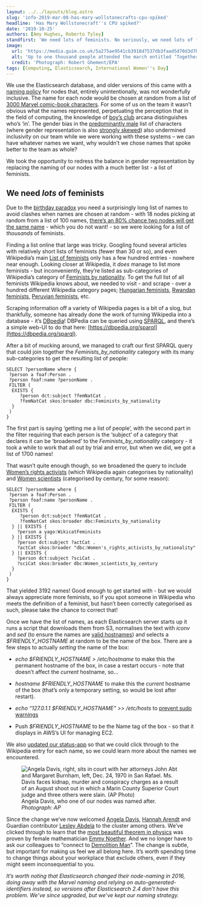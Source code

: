 ```yaml
---
layout: ../../layouts/blog.astro
slug: 'info-2019-mar-08-has-mary-wollstonecrafts-cpu-spiked'
headline: 'Has Mary Wollstonecraft''s CPU spiked?'
date: '2019-10-25'
authors: [Amy Hughes, Roberto Tyley]
standfirst: 'We need lots of feminists. No seriously, we need lots of feminists, or our Elasticsearch cluster will fall over'
image:
  url: 'https://media.guim.co.uk/5a275ae9541cb3918d7537db3faad5d70d3d7b4a/0_115_4930_2959/4930.jpg'
  alt: 'Up to one thousand people attended the march entitled ‘Together for Women’s Safety’ in Bucharest showing their solidarity with the women who have been victims of violence.'
  credit: 'Photograph: Robert Ghement/EPA'
tags: [Computing, Elasticsearch, International Women''s Day]
---
```


We use the Elasticsearch database, and older versions of this came with a [naming policy](https://www.elastic.co/guide/en/elasticsearch/reference/2.4/setup-configuration.html#node-name) for nodes that, entirely unintentionally, was not wonderfully inclusive. The name for each node would be chosen at random from a list of [3000 Marvel comic-book characters](https://github.com/elastic/elasticsearch/blob/v2.4.1/core/src/main/resources/config/names.txt). For some of us on the team it wasn’t obvious what the names represented, perpetuating the perception that in the field of computing, the knowledge of [boy’s club](https://www.theguardian.com/world/2018/mar/17/sexual-harassment-silicon-valley-emily-chang-brotopia-interview) arcana distinguishes who’s ‘in’. The gender bias in the [predominantly male](https://fivethirtyeight.com/features/women-in-comic-books/) list of characters (where gender representation is also [strongly skewed](https://pudding.cool/2017/07/comics/)) also undermined inclusivity on our team while we were working with these systems – we can have whatever names we want, why wouldn’t we chose names that spoke better to the team as whole?

We took the opportunity to redress the balance in gender representation by replacing the naming of our nodes with a much better list - a list of feminists.

We need _lots_ of feminists
---------------------------

Due to the [birthday paradox](https://en.wikipedia.org/wiki/Birthday_problem) you need a surprisingly long list of names to avoid clashes when names are chosen at random - with 18 nodes picking at random from a list of 100 names, [there’s an 80% chance two nodes will get the same name](https://www.wolframalpha.com/input/?i=birthday+problem&assumption=%22FSelect%22+-%3E+%7B%7B%22BirthdayProblem%22%7D,+%22dflt%22%7D&assumption=%7B%22F%22,+%22BirthdayProblem%22,+%22n%22%7D+-%3E%2218%22&assumption=%7B%22F%22,+%22BirthdayProblem%22,+%22pbds%22%7D+-%3E%22100%22&assumption=%7B%22C%22,+%22birthday+problem%22%7D+-%3E+%7B%22Formula%22,+%22dflt%22%7D) - which you do not want! - so we were looking for a list of _thousands_ of feminists.

Finding a list online that large was tricky. Googling found several articles with relatively short lists of feminists (fewer than 30 or so), and even Wikipedia’s main [List of feminists](https://en.wikipedia.org/wiki/List_of_feminists) only has a few hundred entries - nowhere near enough. Looking closer at Wikipedia, it _does_ manage to list more feminists - but inconveniently, they’re listed as sub-categories of Wikipedia’s category of [Feminists by nationality](https://en.wikipedia.org/wiki/Category:Feminists_by_nationality). To get the full list of all feminists Wikipedia knows about, we needed to visit - and scrape - over a hundred different Wikipedia category pages; [Hungarian feminists](https://en.wikipedia.org/wiki/Category:Hungarian_feminists), [Rwandan feminists](https://en.wikipedia.org/wiki/Category:Rwandan_feminists), [Peruvian feminists](https://en.wikipedia.org/wiki/Category:Peruvian_feminists), etc.

Scraping information off a variety of Wikipedia pages is a bit of a slog, but thankfully, someone has already done the work of turning Wikipedia into a database - it’s [DBpedia](https://wiki.dbpedia.org/)! DBPedia can be queried using [SPARQL](https://en.wikipedia.org/wiki/SPARQL), and there’s a simple web-UI to do that here: [https://dbpedia.org/sparql](https://dbpedia.org/sparql).

After a bit of mucking around, we managed to craft our first SPARQL query that could join together the _Feminists\_by\_nationality_ category with its many sub-categories to get the resulting list of people:

```text
SELECT ?personName where {
 ?person a foaf:Person .
 ?person foaf:name ?personName .
 FILTER (
  EXISTS {
     ?person dct:subject ?femNatCat .
     ?femNatCat skos:broader dbc:Feminists_by_nationality
  }
 )
}
```

The first part is saying ‘getting me a list of people’, with the second part in the filter requiring that each person is the ‘subject’ of a category that declares it can be ‘broadened’ to the _Feminists\_by\_nationality_ category - it took a while to work that all out by trial and error, but when we did, we got a list of 1700 names!

That wasn’t quite enough though, so we broadened the query to include [Women’s rights activists](https://en.wikipedia.org/wiki/List_of_women%27s_rights_activists) (which Wikipedia again categorises by nationality) and [Women scientists](https://en.wikipedia.org/wiki/Category:Women_scientists_by_century) (categorised by century, for some reason):

```text
SELECT ?personName where {
 ?person a foaf:Person .
 ?person foaf:name ?personName .
 FILTER (
  EXISTS {
     ?person dct:subject ?femNatCat .
     ?femNatCat skos:broader dbc:Feminists_by_nationality
  } || EXISTS {
    ?person a yago:WikicatFeminists
  } || EXISTS {
    ?person dct:subject ?actCat .
    ?actCat skos:broader "dbc:Women's_rights_activists_by_nationality"
  } || EXISTS {
    ?person dct:subject ?sciCat .
    ?sciCat skos:broader dbc:Women_scientists_by_century
  }
 )
}
```

That yielded 3192 names! Good enough to get started with - but we would always appreciate more feminists, so if you spot someone in Wikipedia who meets the definition of a feminist, but hasn’t been correctly categorised as such, please take the chance to correct that!

Once we have the list of names, as each Elasticsearch server starts up it runs a script that downloads them from S3, normalises the text with _iconv_ and _sed_ (to ensure the names are [valid hostnames](https://en.wikipedia.org/wiki/Hostname#Restrictions_on_valid_hostnames)) and selects a _$FRIENDLY\_HOSTNAME_ at random to be the name of the box. There are a few steps to actually _setting_ the name of the box:

*   _echo $FRIENDLY\_HOSTNAME > /etc/hostname_ to make this the permanent hostname of the box, in case a restart occurs - note that doesn’t affect the _current_ hostname, so...
    
*   _hostname $FRIENDLY\_HOSTNAME_ to make this the _current_ hostname of the box (that’s only a temporary setting, so would be lost after restart).
    
*   _echo “127.0.1.1 $FRIENDLY\_HOSTNAME” >> /etc/hosts_ to [prevent sudo warnings](https://askubuntu.com/q/59458/17211)
    
*   Push _$FRIENDLY\_HOSTNAME_ to be the Name tag of the box - so that it displays in AWS’s UI for managing EC2.

We also [updated our status-app](https://github.com/guardian/status-app/pull/63) so that we could click through to the Wikipedia entry for each name, so we could learn more about the names we encountered.


   <figure>
   <img alt="Angela Davis, right, sits in court with her attorneys John Abt and Margaret Burnham, left, Dec. 24, 1970 in San Rafael. Ms. Davis faces kidnap, murder and conspiracy charges as a result of an August shoot out in which a Marin County Superior Court judge and three others were slain. (AP Photo)" src="https://i.guim.co.uk/img/media/ebcb6915f546acf3c68eae5251a08b4100a0928a/0_196_3000_1800/master/3000.jpg?width=620&quality=45&auto=format&fit=max&dpr=2&s=4384771f5e010b36f92282954094da1f" loading="lazy" />
   <figcaption>
     Angela Davis, who one of our nodes was named after.
    <i>Photograph: AP</i>
    </figcaption>
    </figure>

Since the change we’ve now welcomed [Angela Davis](https://en.wikipedia.org/wiki/Angela_Davis), [Hannah Arendt](https://en.wikipedia.org/wiki/Hannah_Arendt) and Guardian contributor [Lesley Abdela](https://en.wikipedia.org/wiki/Lesley_Abdela) to the cluster among others. We’ve clicked through to learn that the [most beautiful theorem in physics](https://en.wikipedia.org/wiki/Noether%27s_theorem) was proven by female mathematician [Emmy Noether](https://en.wikipedia.org/wiki/Emmy_Noether). And we no longer have to ask our colleagues to “connect to [Demolition Man](https://github.com/elastic/elasticsearch/blob/v2.4.1/core/src/main/resources/config/names.txt#L705)”. The change is subtle, but important for making us feel we all belong here. It’s worth spending time to change things about your workplace that exclude others, even if they might seem inconsequential to you.

_It’s worth noting that Elasticsearch changed their node-naming in 2016, doing away with the Marvel naming and relying on auto-generated-identifiers instead, so versions after Elasticsearch 2.4 don’t have this problem. We’ve since upgraded, but we’ve kept our naming strategy._
